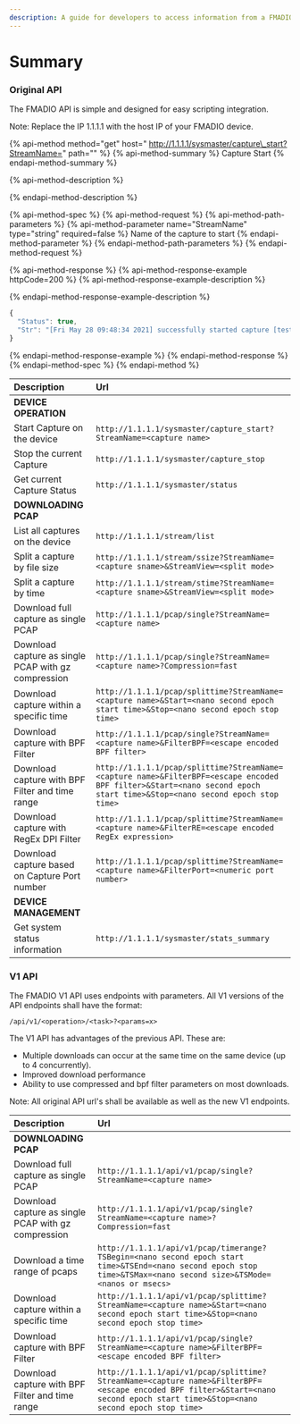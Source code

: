 ```yaml
---
description: A guide for developers to access information from a FMADIO device.
---
```


# Summary

### Original API

The FMADIO API is simple and designed for easy scripting integration.

Note: Replace the IP 1.1.1.1 with the host IP of your FMADIO device.



{% api-method method="get" host=" http://1.1.1.1/sysmaster/capture\_start?StreamName=<capture name>" path="" %}
{% api-method-summary %}
Capture Start
{% endapi-method-summary %}

{% api-method-description %}

{% endapi-method-description %}

{% api-method-spec %}
{% api-method-request %}
{% api-method-path-parameters %}
{% api-method-parameter name="StreamName" type="string" required=false %}
Name of the capture to start
{% endapi-method-parameter %}
{% endapi-method-path-parameters %}
{% endapi-method-request %}

{% api-method-response %}
{% api-method-response-example httpCode=200 %}
{% api-method-response-example-description %}

{% endapi-method-response-example-description %}

```javascript
{
  "Status": true,
  "Str": "[Fri May 28 09:48:34 2021] successfully started capture [test1234]"
}

```
{% endapi-method-response-example %}
{% endapi-method-response %}
{% endapi-method-spec %}
{% endapi-method %}



| Description | Url |
| :--- | :--- |
| **DEVICE OPERATION** |  |
| Start Capture on the device | `http://1.1.1.1/sysmaster/capture_start?StreamName=<capture name>` |
| Stop the current Capture | `http://1.1.1.1/sysmaster/capture_stop` |
| Get current Capture Status | `http://1.1.1.1/sysmaster/status` |
| **DOWNLOADING PCAP**  |  |
| List all captures on the device | `http://1.1.1.1/stream/list` |
| Split a capture by file size | `http://1.1.1.1/stream/ssize?StreamName=<capture sname>&StreamView=<split mode>` |
| Split a capture by time | `http://1.1.1.1/stream/stime?StreamName=<capture sname>&StreamView=<split mode>` |
| Download full capture as single PCAP | `http://1.1.1.1/pcap/single?StreamName=<capture name>` |
| Download capture as single PCAP with gz compression | `http://1.1.1.1/pcap/single?StreamName=<capture name>?Compression=fast` |
| Download capture within a specific time | `http://1.1.1.1/pcap/splittime?StreamName=<capture name>&Start=<nano second epoch start time>&Stop=<nano second epoch stop time>` |
| Download capture with BPF Filter | `http://1.1.1.1/pcap/single?StreamName=<capture name>&FilterBPF=<escape encoded BPF filter>` |
| Download capture with BPF Filter and time range | `http://1.1.1.1/pcap/splittime?StreamName=<capture name>&FilterBPF=<escape encoded BPF filter>&Start=<nano second epoch start time>&Stop=<nano second epoch stop time>` |
| Download capture with RegEx DPI Filter | `http://1.1.1.1/pcap/splittime?StreamName=<capture name>&FilterRE=<escape encoded RegEx expression>` |
| Download capture based on Capture Port number | `http://1.1.1.1/pcap/splittime?StreamName=<capture name>&FilterPort=<numeric port number>` |
| **DEVICE MANAGEMENT** |  |
| Get system status information | `http://1.1.1.1/sysmaster/stats_summary` |



### V1 API

The FMADIO V1 API uses endpoints with parameters. All V1 versions of the API endpoints shall have the format:

`/api/v1/<operation>/<task>?<params=x>`

The V1 API has advantages of the previous API. These are:

* Multiple downloads can occur at the same time on the same device \(up to 4 concurrently\).
* Improved download performance
* Ability to use compressed and bpf filter  parameters on most downloads.

Note: All original API url's shall be available as well as the new V1 endpoints.

| Description | Url |
| :--- | :--- |
| **DOWNLOADING PCAP**  |  |
| Download full capture as single PCAP | `http://1.1.1.1/api/v1/pcap/single?StreamName=<capture name>` |
| Download capture as single PCAP with gz compression | `http://1.1.1.1/api/v1/pcap/single?StreamName=<capture name>?Compression=fast` |
| Download a time range of pcaps | `http://1.1.1.1/api/v1/pcap/timerange?TSBegin=<nano second epoch start time>&TSEnd=<nano second epoch stop time>&TSMax=<nano second size>&TSMode=<nanos or msecs>` |
| Download capture within a specific time | `http://1.1.1.1/api/v1/pcap/splittime?StreamName=<capture name>&Start=<nano second epoch start time>&Stop=<nano second epoch stop time>` |
| Download capture with BPF Filter | `http://1.1.1.1/api/v1/pcap/single?StreamName=<capture name>&FilterBPF=<escape encoded BPF filter>` |
| Download capture with BPF Filter and time range | `http://1.1.1.1/api/v1/pcap/splittime?StreamName=<capture name>&FilterBPF=<escape encoded BPF filter>&Start=<nano second epoch start time>&Stop=<nano second epoch stop time>` |


